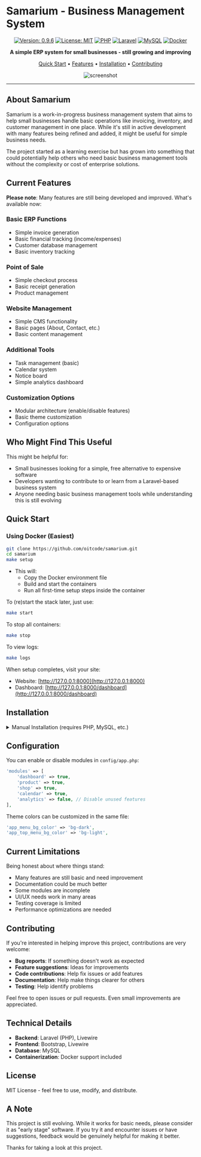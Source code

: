 # Samarium - Business Management System

<div align="center">

[![Version: 0.9.6](https://img.shields.io/badge/Version-0.9.6-green.svg)](https://github.com/oitcode/samarium)
[![License: MIT](https://img.shields.io/badge/License-MIT-green.svg)](https://opensource.org/licenses/MIT)
[![PHP](https://img.shields.io/badge/PHP->=8.2-777BB4?logo=php&logoColor=white)](https://php.net/)
[![Laravel](https://img.shields.io/badge/Laravel-Framework-FF2D20?logo=laravel&logoColor=white)](https://laravel.com/)
[![MySQL](https://img.shields.io/badge/MySQL->=8.0-4479A1?logo=mysql&logoColor=white)](https://mysql.com/)
[![Docker](https://img.shields.io/badge/Docker-Ready-2496ED?logo=docker&logoColor=white)](https://docker.com/)

**A simple ERP system for small businesses - still growing and improving**

[Quick Start](#quick-start) • [Features](#current-features) • [Installation](#installation) • [Contributing](#contributing)

![screenshot](screenshots/dashboard-screenshot-1.png)

</div>

---

## About Samarium

Samarium is a work-in-progress business management system that aims to help small businesses handle basic operations like invoicing, inventory, and customer management in one place. While it's still in active development with many features being refined and added, it might be useful for simple business needs.

The project started as a learning exercise but has grown into something that could potentially help others who need basic business management tools without the complexity or cost of enterprise solutions.

## Current Features

**Please note**: Many features are still being developed and improved. What's available now:

### Basic ERP Functions
- Simple invoice generation
- Basic financial tracking (income/expenses)
- Customer database management
- Basic inventory tracking

### Point of Sale
- Simple checkout process
- Basic receipt generation
- Product management

### Website Management
- Simple CMS functionality
- Basic pages (About, Contact, etc.)
- Basic content management

### Additional Tools
- Task management (basic)
- Calendar system
- Notice board
- Simple analytics dashboard

### Customization Options
- Modular architecture (enable/disable features)
- Basic theme customization
- Configuration options

## Who Might Find This Useful

This might be helpful for:
- Small businesses looking for a simple, free alternative to expensive software
- Developers wanting to contribute to or learn from a Laravel-based business system
- Anyone needing basic business management tools while understanding this is still evolving

## Quick Start

### Using Docker (Easiest)

```bash
git clone https://github.com/oitcode/samarium.git
cd samarium
make setup
```

- This will:
  - Copy the Docker environment file
  - Build and start the containers
  - Run all first-time setup steps inside the container

To (re)start the stack later, just use:
```bash
make start
```

To stop all containers:
```bash
make stop
```

To view logs:
```bash
make logs
```

When setup completes, visit your site:
- Website: [http://127.0.0.1:8000](http://127.0.0.1:8000)
- Dashboard: [http://127.0.0.1:8000/dashboard](http://127.0.0.1:8000/dashboard)

## Installation

<details>
<summary>Manual Installation (requires PHP, MySQL, etc.)</summary>

### Requirements
- PHP >= 8.2
- MySQL >= 8.0
- Composer
- Node.js & npm

### Steps
```bash
git clone https://github.com/oitcode/samarium.git
cd samarium
cp .env.example .env

# Create database and update .env with your database credentials:
# DB_DATABASE=your_database_name
# DB_USERNAME=your_username
# DB_PASSWORD=your_password

composer install
npm install
npm run dev

php artisan migrate
php artisan key:generate
php artisan storage:link
php artisan db:seed

php artisan serve
```

Access at `http://127.0.0.1:8000`

</details>

## Configuration

You can enable or disable modules in `config/app.php`:

```php
'modules' => [
    'dashboard' => true,
    'product' => true,
    'shop' => true,
    'calendar' => true,
    'analytics' => false, // Disable unused features
],
```

Theme colors can be customized in the same file:

```php
'app_menu_bg_color' => 'bg-dark',
'app_top_menu_bg_color' => 'bg-light',
```

## Current Limitations

Being honest about where things stand:
- Many features are still basic and need improvement
- Documentation could be much better
- Some modules are incomplete
- UI/UX needs work in many areas
- Testing coverage is limited
- Performance optimizations are needed

## Contributing

If you're interested in helping improve this project, contributions are very welcome:

- **Bug reports**: If something doesn't work as expected
- **Feature suggestions**: Ideas for improvements
- **Code contributions**: Help fix issues or add features
- **Documentation**: Help make things clearer for others
- **Testing**: Help identify problems

Feel free to open issues or pull requests. Even small improvements are appreciated.

## Technical Details

- **Backend**: Laravel (PHP), Livewire
- **Frontend**: Bootstrap, Livewire
- **Database**: MySQL
- **Containerization**: Docker support included

## License

MIT License - feel free to use, modify, and distribute.

## A Note

This project is still evolving. While it works for basic needs, please consider it as "early stage" software. If you try it and encounter issues or have suggestions, feedback would be genuinely helpful for making it better.

Thanks for taking a look at this project.
